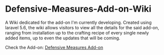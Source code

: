 # Defensive-Measures-Add-on-Wiki
A Wiki dedicated for the add-on I'm currently developing. Created using laravel 5.6, the wiki allows visitors to view all the details for the said add-on, ranging from installation up to the crafting recipe of every single newly added items, up to even the updates that will be coming.

Check the Add-on: [Defensive Measures Add-on](https://github.com/Virus5600/Defensive-Measures/releases)
